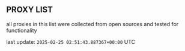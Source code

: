 ## PROXY LIST

all proxies in this list were collected from open sources and tested for functionality

last update: `2025-02-25 02:51:43.887367+00:00` UTC